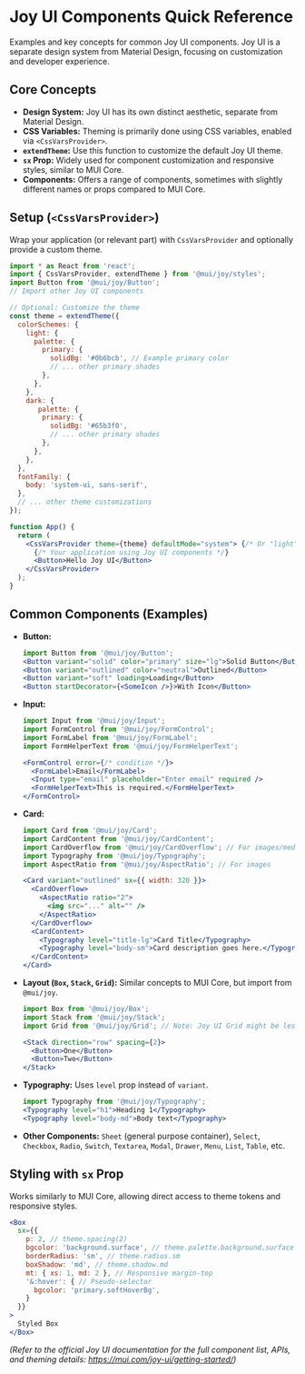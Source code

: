 # Joy UI Components Quick Reference

Examples and key concepts for common Joy UI components. Joy UI is a separate design system from Material Design, focusing on customization and developer experience.

## Core Concepts

*   **Design System:** Joy UI has its own distinct aesthetic, separate from Material Design.
*   **CSS Variables:** Theming is primarily done using CSS variables, enabled via `<CssVarsProvider>`.
*   **`extendTheme`:** Use this function to customize the default Joy UI theme.
*   **`sx` Prop:** Widely used for component customization and responsive styles, similar to MUI Core.
*   **Components:** Offers a range of components, sometimes with slightly different names or props compared to MUI Core.

## Setup (`<CssVarsProvider>`)

Wrap your application (or relevant part) with `CssVarsProvider` and optionally provide a custom theme.

```jsx
import * as React from 'react';
import { CssVarsProvider, extendTheme } from '@mui/joy/styles';
import Button from '@mui/joy/Button';
// Import other Joy UI components

// Optional: Customize the theme
const theme = extendTheme({
  colorSchemes: {
    light: {
      palette: {
        primary: {
          solidBg: '#0b6bcb', // Example primary color
          // ... other primary shades
        },
      },
    },
    dark: {
       palette: {
        primary: {
          solidBg: '#65b3f0',
          // ... other primary shades
        },
      },
    },
  },
  fontFamily: {
    body: 'system-ui, sans-serif',
  },
  // ... other theme customizations
});

function App() {
  return (
    <CssVarsProvider theme={theme} defaultMode="system"> {/* Or "light", "dark" */}
      {/* Your application using Joy UI components */}
      <Button>Hello Joy UI</Button>
    </CssVarsProvider>
  );
}
```

## Common Components (Examples)

*   **Button:**
    ```jsx
    import Button from '@mui/joy/Button';
    <Button variant="solid" color="primary" size="lg">Solid Button</Button>
    <Button variant="outlined" color="neutral">Outlined</Button>
    <Button variant="soft" loading>Loading</Button>
    <Button startDecorator={<SomeIcon />}>With Icon</Button>
    ```
*   **Input:**
    ```jsx
    import Input from '@mui/joy/Input';
    import FormControl from '@mui/joy/FormControl';
    import FormLabel from '@mui/joy/FormLabel';
    import FormHelperText from '@mui/joy/FormHelperText';

    <FormControl error={/* condition */}>
      <FormLabel>Email</FormLabel>
      <Input type="email" placeholder="Enter email" required />
      <FormHelperText>This is required.</FormHelperText>
    </FormControl>
    ```
*   **Card:**
    ```jsx
    import Card from '@mui/joy/Card';
    import CardContent from '@mui/joy/CardContent';
    import CardOverflow from '@mui/joy/CardOverflow'; // For images/media
    import Typography from '@mui/joy/Typography';
    import AspectRatio from '@mui/joy/AspectRatio'; // For images

    <Card variant="outlined" sx={{ width: 320 }}>
      <CardOverflow>
        <AspectRatio ratio="2">
          <img src="..." alt="" />
        </AspectRatio>
      </CardOverflow>
      <CardContent>
        <Typography level="title-lg">Card Title</Typography>
        <Typography level="body-sm">Card description goes here.</Typography>
      </CardContent>
    </Card>
    ```
*   **Layout (`Box`, `Stack`, `Grid`):** Similar concepts to MUI Core, but import from `@mui/joy`.
    ```jsx
    import Box from '@mui/joy/Box';
    import Stack from '@mui/joy/Stack';
    import Grid from '@mui/joy/Grid'; // Note: Joy UI Grid might be less feature-rich than Core's

    <Stack direction="row" spacing={2}>
      <Button>One</Button>
      <Button>Two</Button>
    </Stack>
    ```
*   **Typography:** Uses `level` prop instead of `variant`.
    ```jsx
    import Typography from '@mui/joy/Typography';
    <Typography level="h1">Heading 1</Typography>
    <Typography level="body-md">Body text</Typography>
    ```
*   **Other Components:** `Sheet` (general purpose container), `Select`, `Checkbox`, `Radio`, `Switch`, `Textarea`, `Modal`, `Drawer`, `Menu`, `List`, `Table`, etc.

## Styling with `sx` Prop

Works similarly to MUI Core, allowing direct access to theme tokens and responsive styles.

```jsx
<Box
  sx={{
    p: 2, // theme.spacing(2)
    bgcolor: 'background.surface', // theme.palette.background.surface
    borderRadius: 'sm', // theme.radius.sm
    boxShadow: 'md', // theme.shadow.md
    mt: { xs: 1, md: 2 }, // Responsive margin-top
    '&:hover': { // Pseudo-selector
      bgcolor: 'primary.softHoverBg',
    }
  }}
>
  Styled Box
</Box>
```

*(Refer to the official Joy UI documentation for the full component list, APIs, and theming details: https://mui.com/joy-ui/getting-started/)*